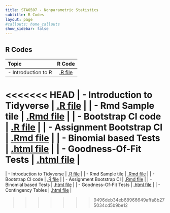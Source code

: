 ```yaml
---
title: STA6507 - Nonparametric Statistics
subtitle: R Codes
layout: page
#callouts: home_callouts
show_sidebar: false
---
```


## R Codes

| **Topic** | **R Code**  |
|:-----------------------|:---:|
| - Introduction to R    | [.R file](R_Basics.R) | 
<<<<<<< HEAD
| - Introduction to Tidyverse    | [.R file](r_codes/R_Tidyverse.R) | 
| - Rmd Sample tile    | [.Rmd file](r_codes/Sample.Rmd) | 
| - Bootstrap CI code | [.R file](r_codes/BootstrapCIExample.R) | 
| - Assignment Bootstrap CI | [.Rmd file](r_codes/HW2_boot.Rmd) | 
| - Binomial based Tests | [.html file](qmd/exercises/BinomialTests.html) |
| - Goodness-Of-Fit Tests | [.html file](qmd/exercises/GOF.html) |
=======
| - Introduction to Tidyverse    | [.R file](R_Tidyverse.R) | 
| - Rmd Sample tile    | [.Rmd file](Sample.Rmd) | 
| - Bootstrap CI code | [.R file](BootstrapCIExample.R) | 
| - Assignment Bootstrap CI | [.Rmd file](HW2_boot.Rmd) | 
| - Binomial based Tests | [.html file](qmd/BinomialTests.html) |
| - Goodness-Of-Fit Tests | [.html file](qmd/GOF.html) |
| - Contingency Tables | [.html file](qmd/ContingencyTables.html) |
>>>>>>> 9496deb34eb68966649affa8b275034cd5b9be12
